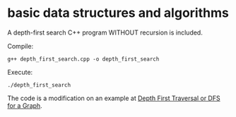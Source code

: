 basic data structures and algorithms
====================================

A depth-first search C++ program WITHOUT recursion is included.

Compile:
```
g++ depth_first_search.cpp -o depth_first_search
```

Execute:
```
./depth_first_search
```
The code is a modification on an example at [Depth First Traversal or DFS for a Graph](http://www.geeksforgeeks.org/depth-first-traversal-for-a-graph/).
